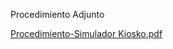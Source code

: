 Procedimiento Adjunto

[Procedimiento-Simulador Kiosko.pdf](/.attachments/Procedimiento-Simulador%20Kiosko-d6a736e7-85ee-4dad-ae59-475544a62167.pdf)